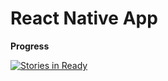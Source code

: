 # React Native App

**Progress**

[![Stories in Ready](https://badge.waffle.io/praveenpurush/PraveenReactNative-FeedMe.png?label=ready&title=Ready)](http://waffle.io/praveenpurush/PraveenReactNative-FeedMe)